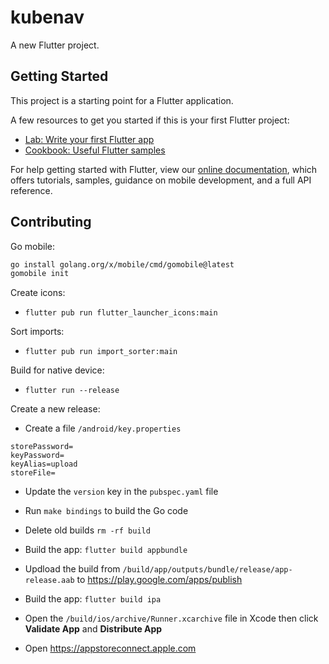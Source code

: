 # kubenav

A new Flutter project.

## Getting Started

This project is a starting point for a Flutter application.

A few resources to get you started if this is your first Flutter project:

- [Lab: Write your first Flutter app](https://flutter.dev/docs/get-started/codelab)
- [Cookbook: Useful Flutter samples](https://flutter.dev/docs/cookbook)

For help getting started with Flutter, view our
[online documentation](https://flutter.dev/docs), which offers tutorials,
samples, guidance on mobile development, and a full API reference.

## Contributing

Go mobile:

```sh
go install golang.org/x/mobile/cmd/gomobile@latest
gomobile init
```

Create icons:

- `flutter pub run flutter_launcher_icons:main`

Sort imports:

- `flutter pub run import_sorter:main`

Build for native device:

- `flutter run --release`

Create a new release:

- Create a file `/android/key.properties`

```
storePassword=
keyPassword=
keyAlias=upload
storeFile=
```

- Update the `version` key in the `pubspec.yaml` file

- Run `make bindings` to build the Go code

- Delete old builds `rm -rf build`

- Build the app: `flutter build appbundle`
- Updload the build from `/build/app/outputs/bundle/release/app-release.aab` to https://play.google.com/apps/publish

- Build the app: `flutter build ipa`
- Open the `/build/ios/archive/Runner.xcarchive` file in Xcode then click **Validate App** and **Distribute App**
- Open https://appstoreconnect.apple.com
